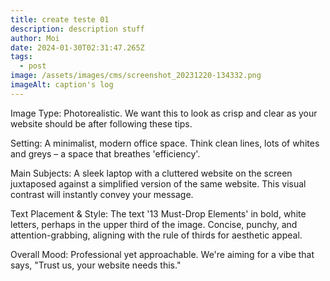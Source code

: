 ```yaml
---
title: create teste 01
description: description stuff
author: Moi
date: 2024-01-30T02:31:47.265Z
tags:
  - post
image: /assets/images/cms/screenshot_20231220-134332.png
imageAlt: caption's log
---
```

Image Type: Photorealistic. We want this to look as crisp and clear as your website should be after following these tips.



Setting: A minimalist, modern office space. Think clean lines, lots of whites and greys – a space that breathes 'efficiency'.



Main Subjects: A sleek laptop with a cluttered website on the screen juxtaposed against a simplified version of the same website. This visual contrast will instantly convey your message.



Text Placement & Style: The text '13 Must-Drop Elements' in bold, white letters, perhaps in the upper third of the image. Concise, punchy, and attention-grabbing, aligning with the rule of thirds for aesthetic appeal.



Overall Mood: Professional yet approachable. We're aiming for a vibe that says, "Trust us, your website needs this."
